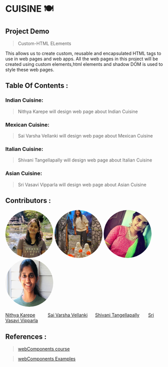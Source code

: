 # CUISINE :plate_with_cutlery:

## Project Demo
> Custom-HTML ELements


This allows us to create custom, reusable and encapsulated HTML tags to use in web pages and web apps. All the web pages in this project will be created using custom elements,html elements and shadow DOM is used to style these web pages.




## Table Of Contents :

### Indian Cuisine:

> Nithya Karepe will design web page about Indian Cuisine


### Mexican Cuisine:

> Sai Varsha Vellanki will design web page about Mexican Cuisine


### Italian Cuisine:

> Shivani Tangellapally will design web page about Italian Cuisine


### Asian Cuisine:

> Sri Vasavi Vipparla will design web page about Asian Cuisine


## 



## Contributors :




<img src="Nithya.png" alt="drawing" width="150" style="border-radius:50%" />               <img src="vsv.png" alt="drawing" width="150" style="border-radius:50%" />               <img src="vani.jpg.png" alt="drawing" width="150" style="border-radius:50%" />                  <img src="vasu.png" alt="drawing" width="150" style="border-radius:50%" />
  
  [Nithya Karepe](https://github.com/KarepeN) &nbsp;&nbsp;&nbsp;&nbsp;&nbsp;&nbsp;&nbsp;&nbsp; [Sai Varsha Vellanki](https://github.com/cherryvarsha99)  &nbsp;&nbsp;&nbsp;&nbsp;   [Shivani Tangellapally](https://github.com/shivani-ta)  &nbsp;&nbsp;&nbsp;&nbsp;&nbsp;   [Sri Vasavi Vipparla](https://github.com/Srivasavi-vipparla)  




## References :

>[webComponents course](https://www.youtube.com/watch?v=PCWaFLy3VUo) 


>[webComponents Examples](https://github.com/mdn/web-components-examples)






